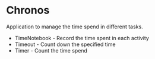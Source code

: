 # Chronos

<p>Application to manage the time spend in different tasks.</p>

<ul>
<li>TimeNotebook - Record the time spent in each activity</li>
<li>Timeout - Count down the specified time</li>
<li>Timer - Count the time spend</li>
</ul>
